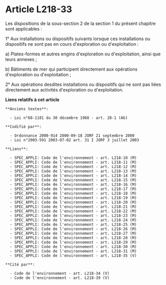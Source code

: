 # Article L218-33

Les dispositions de la sous-section 2 de la section 1 du présent chapitre sont applicables :

1° Aux installations ou dispositifs suivants lorsque ces installations ou dispositifs ne sont pas en cours d'exploration ou
d'exploitation :

a) Plates-formes et autres engins d'exploration ou d'exploitation, ainsi que leurs annexes ;

b) Bâtiments de mer qui participent directement aux opérations d'exploration ou d'exploitation ;

2° Aux opérations desdites installations ou dispositifs qui ne sont pas liées directement aux activités d'exploration ou
d'exploitation.

**Liens relatifs à cet article**

	**Anciens textes**:

	  - Loi n°68-1181 du 30 décembre 1968 - art. 28-1 (Ab)

	**Codifié par**:

	  - Ordonnance 2000-914 2000-09-18 JORF 21 septembre 2000
	  - Loi n°2003-591 2003-07-02 art. 31 I JORF 3 juillet 2003

	**Liens**:

	  - SPEC_APPLI: Code de l'environnement - art. L218-10 (M)
	  - SPEC_APPLI: Code de l'environnement - art. L218-11 (M)
	  - SPEC_APPLI: Code de l'environnement - art. L218-12 (M)
	  - SPEC_APPLI: Code de l'environnement - art. L218-13 (M)
	  - SPEC_APPLI: Code de l'environnement - art. L218-14 (M)
	  - SPEC_APPLI: Code de l'environnement - art. L218-15 (M)
	  - SPEC_APPLI: Code de l'environnement - art. L218-16 (M)
	  - SPEC_APPLI: Code de l'environnement - art. L218-17 (M)
	  - SPEC_APPLI: Code de l'environnement - art. L218-18 (M)
	  - SPEC_APPLI: Code de l'environnement - art. L218-19 (M)
	  - SPEC_APPLI: Code de l'environnement - art. L218-20 (M)
	  - SPEC_APPLI: Code de l'environnement - art. L218-21 (M)
	  - SPEC_APPLI: Code de l'environnement - art. L218-22 (M)
	  - SPEC_APPLI: Code de l'environnement - art. L218-23 (M)
	  - SPEC_APPLI: Code de l'environnement - art. L218-24 (M)
	  - SPEC_APPLI: Code de l'environnement - art. L218-25 (M)
	  - SPEC_APPLI: Code de l'environnement - art. L218-26 (M)
	  - SPEC_APPLI: Code de l'environnement - art. L218-27 (M)
	  - SPEC_APPLI: Code de l'environnement - art. L218-28 (M)
	  - SPEC_APPLI: Code de l'environnement - art. L218-29 (M)
	  - SPEC_APPLI: Code de l'environnement - art. L218-30 (M)
	  - SPEC_APPLI: Code de l'environnement - art. L218-31 (M)
	  - SPEC_APPLI: Code de l'environnement - art. L218-35 (V)

	**Cité par**:

	  - Code de l'environnement - art. L218-34 (V)
	  - Code de l'environnement - art. L218-39 (V)
